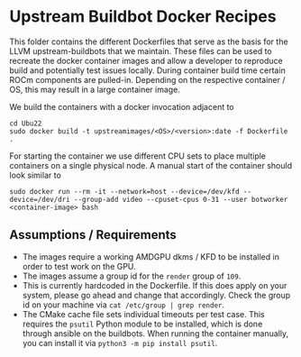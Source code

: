 # Upstream Buildbot Docker Recipes

This folder contains the different Dockerfiles that serve as the basis for the LLVM upstream-buildbots that we maintain.
These files can be used to recreate the docker container images and allow a developer to reproduce build and potentially test issues locally.
During container build time certain ROCm components are pulled-in.
Depending on the respective container / OS, this may result in a large container image.

We build the containers with a docker invocation adjacent to

```
cd Ubu22
sudo docker build -t upstreamimages/<OS>/<version>:date -f Dockerfile .
```

For starting the container we use different CPU sets to place multiple containers on a single physical node.
A manual start of the container should look similar to

```
sudo docker run --rm -it --network=host --device=/dev/kfd --device=/dev/dri --group-add video --cpuset-cpus 0-31 --user botworker <container-image> bash
```

## Assumptions / Requirements
- The images require a working AMDGPU dkms / KFD to be installed in order to test work on the GPU.
- The images assume a group id for the `render` group of `109`.
- This is currently hardcoded in the Dockerfile.
  If this does apply on your system, please go ahead and change that accordingly.
  Check the group id on your machine via `cat /etc/group | grep render`.
- The CMake cache file sets individual timeouts per test case.
  This requires the `psutil` Python module to be installed, which is done through ansible on the buildbots.
  When running the container manually, you can install it via `python3 -m pip install psutil`.
